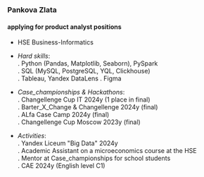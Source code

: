 ### Pankova Zlata 
#### applying for product analyst positions
- HSE Business-Informatics

- *Hard skills*:  
  . Python (Pandas, Matplotlib, Seaborn), PySpark  
  . SQL (MySQL,  PostgreSQL, YQL, Clickhouse)  
  . Tableau, Yandex DataLens
  . Figma
  
- *Case_championships & Hackathons*:  
  . Changellenge Cup IT 2024y (1 place in final)  
  . Barter_X_Change & Changellenge 2024y (final)  
  . ALfa Case Camp 2024y (final)  
  . Changellenge  Cup Moscow 2023y (final)
  
- *Activities*:  
  . Yandex Liceum "Big Data" 2024y  
  . Academic Assistant on a microeconomics course at the HSE  
  . Mentor at Case_championships for school students  
  . CAE 2024y (English level C1)  

